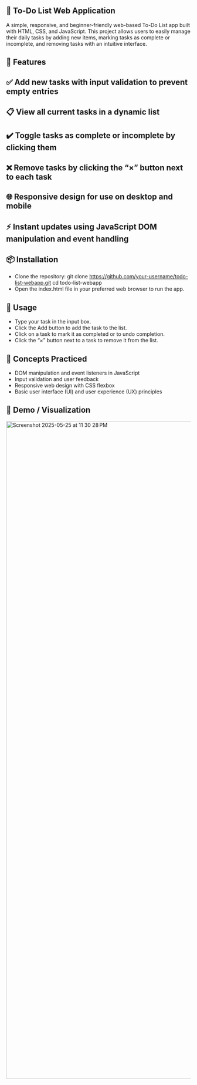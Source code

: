 ## 📝 To-Do List Web Application
A simple, responsive, and beginner-friendly web-based To-Do List app built with HTML, CSS, and JavaScript. This project allows users to easily manage their daily tasks by adding new items, marking tasks as complete or incomplete, and removing tasks with an intuitive interface.

## 🚀 Features
## ✅ Add new tasks with input validation to prevent empty entries
## 📋 View all current tasks in a dynamic list
## ✔️ Toggle tasks as complete or incomplete by clicking them
## ❌ Remove tasks by clicking the “×” button next to each task
## 🌐 Responsive design for use on desktop and mobile
## ⚡ Instant updates using JavaScript DOM manipulation and event handling


## 📦 Installation
* Clone the repository:
git clone https://github.com/your-username/todo-list-webapp.git
cd todo-list-webapp
* Open the index.html file in your preferred web browser to run the app.

## 📄 Usage
* Type your task in the input box.
* Click the Add button to add the task to the list.
* Click on a task to mark it as completed or to undo completion.
* Click the “×” button next to a task to remove it from the list.

## 🧠 Concepts Practiced
* DOM manipulation and event listeners in JavaScript
* Input validation and user feedback
* Responsive web design with CSS flexbox
* Basic user interface (UI) and user experience (UX) principles

## 📝 Demo / Visualization

<img width="1792" alt="Screenshot 2025-05-25 at 11 30 28 PM" src="https://github.com/user-attachments/assets/62b48251-c012-4734-a6d8-d9e950235f99" />
